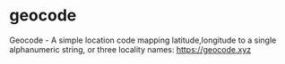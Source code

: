 # geocode
Geocode - A simple location code mapping latitude,longitude to a single alphanumeric string, or three locality names: https://geocode.xyz


